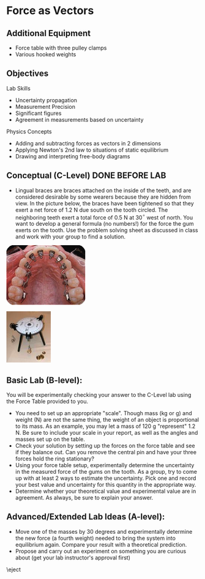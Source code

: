 # Force as Vectors


## Additional Equipment

- Force table with three pulley clamps
- Various hooked weights

## Objectives

Lab Skills

- Uncertainty propagation
- Measurement Precision
- Significant figures
- Agreement in measurements based on uncertainty

Physics Concepts

- Adding and subtracting forces as vectors in 2 dimensions
- Applying Newton's 2nd law to situations of static equilibrium
- Drawing and interpreting free-body diagrams

## Conceptual (C-Level) DONE BEFORE LAB

- Lingual braces are braces attached on the inside of the teeth, and are considered desirable by some wearers because they are hidden from view. In the picture below, the braces have been tightened so that they exert a net force of 1.2 N due south on the tooth circled. The neighboring teeth exert a total force of 0.5 N at 30$^\circ$ west of north. You want to develop a general formula (no numbers!) for the force the gum exerts on the tooth. Use the problem solving sheet as discussed in class and work with your group to find a solution.

![Braces on teeth](braces.png)

![Force table](force-table.png)

## Basic Lab (B-level):

You will be experimentally checking your answer to the C-Level lab using the Force Table provided to you.

- You need to set up an appropriate "scale". Though mass (kg or g) and weight (N) are not the same thing, the weight of an object is proportional to its mass. As an example, you may let a mass of 120 g "represent" 1.2 N. Be sure to include your scale in your report, as well as the angles and masses set up on the table.
- Check your solution by setting up the forces on the force table and see if they balance out. Can you remove the central pin and have your three forces hold the ring stationary?
- Using your force table setup, experimentally determine the uncertainty in the measured force of the gums on the tooth. As a group, try to come up with at least 2 ways to estimate the uncertainty. Pick one and record your best value and uncertainty for this quantity in the appropriate way.
- Determine whether your theoretical value and experimental value are in agreement. As always, be sure to explain your answer.

## Advanced/Extended Lab Ideas (A-level):

- Move one of the masses by 30 degrees and experimentally determine the new force (a fourth weight) needed to bring the system into equilibrium again. Compare your result with a theoretical prediction.
- Propose and carry out an experiment on something you are curious about (get your lab instructor's approval first)

\eject

